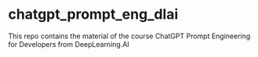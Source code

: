 # chatgpt_prompt_eng_dlai
This repo contains the material of the course ChatGPT Prompt Engineering for Developers from DeepLearning.AI
